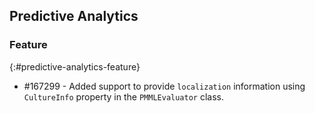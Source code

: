 ## Predictive Analytics

### Feature
{:#predictive-analytics-feature}

* \#167299 - Added support to provide `localization` information using `CultureInfo` property in the `PMMLEvaluator` class.